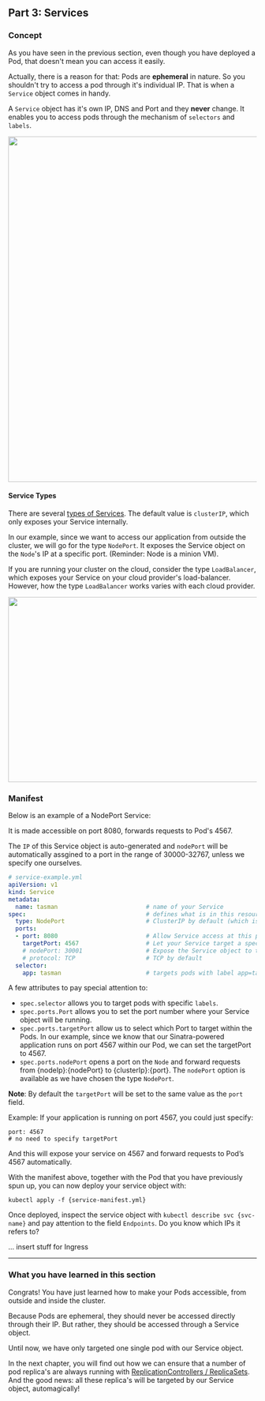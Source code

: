 ## Part 3: Services

### Concept ###

As you have seen in the previous section, even though you have deployed a Pod, that doesn't mean you can access it easily.

Actually, there is a reason for that: Pods are **ephemeral** in nature. So you shouldn't try to access a pod through it's individual IP. That is when a `Service` object comes in handy.

A `Service` object has it's own IP, DNS and Port and they **never** change. It enables you to access pods through the mechanism of `selectors` and `labels`.

<img src="https://github.com/actfong/k8s-workshop/blob/master/k8s-service.png?raw=true" width="800" height="700"/>

#### Service Types ####
There are several [types of Services](https://kubernetes.io/docs/concepts/services-networking/service/#publishing-services---service-types). The default value is `clusterIP`, which only exposes your Service internally.

In our example, since we want to access our application from outside the cluster, we will go for the type `NodePort`. It exposes the Service object on the `Node`'s IP at a specific port. (Reminder: Node is a minion VM).

If you are running your cluster on the cloud, consider the type `LoadBalancer`, which exposes your Service on your cloud provider's load-balancer. However, how the type `LoadBalancer` works varies with each cloud provider.

<img src="https://github.com/actfong/k8s-workshop/blob/master/k8s-service-types.png?raw=true" width="550" height="375"/>

### Manifest ###

Below is an example of a NodePort Service:

It is made accessible on port 8080, forwards requests to Pod's 4567.

The `IP` of this Service object is auto-generated and `nodePort` will be automatically assgined to a port in the range of 30000-32767, unless we specify one ourselves.


```yml
# service-example.yml
apiVersion: v1
kind: Service
metadata:
  name: tasman                         # name of your Service
spec:                                  # defines what is in this resource
  type: NodePort                       # ClusterIP by default (which is only accessible internally)
  ports:
  - port: 8080                         # Allow Service access at this port
    targetPort: 4567                   # Let your Service target a specific port of your Pods
    # nodePort: 30001                  # Expose the Service object to the external world on a port of Node's IP (30000-32767)
    # protocol: TCP                    # TCP by default
  selector:
    app: tasman                        # targets pods with label app=tasman
```

A few attributes to pay special attention to:

- `spec.selector` allows you to target pods with specific `labels`.
- `spec.ports.Port` allows you to set the port number where your Service object will be running.
- `spec.ports.targetPort` allow us to select which Port to target within the Pods. In our example, since we know that our Sinatra-powered application runs on port 4567 within our Pod, we can set the targetPort to 4567.
- `spec.ports.nodePort` opens a port on the `Node` and forward requests from {nodeIp}:{nodePort} to {clusterIp}:{port}. The `nodePort` option is available as we have chosen the type `NodePort`.


**Note**: By default the `targetPort` will be set to the same value as the `port` field.

Example: If your application is running on port 4567, you could just specify:
```
port: 4567
# no need to specify targetPort
```
And this will expose your service on 4567 and forward requests to Pod’s 4567 automatically.


With the manifest above, together with the Pod that you have previously spun up, you can now deploy your service object with:
```
kubectl apply -f {service-manifest.yml}
```
Once deployed, inspect the service object with `kubectl describe svc {svc-name}` and pay attention to the field `Endpoints`. Do you know which IPs it refers to?


... insert stuff for Ingress


---

### What you have learned in this section

Congrats! You have just learned how to make your Pods accessible, from outside and inside the cluster.

Because Pods are ephemeral, they should never be accessed directly through their IP. But rather, they should be accessed through a Service object.

Until now, we have only targeted one single pod with our Service object.

In the next chapter, you will find out how we can ensure that a number of pod replica's are always running with [ReplicationControllers / ReplicaSets](https://actfong.github.io/k8s-workshop/Part-4-RC-and-RS). And the good news: all these replica's will be targeted by our Service object, automagically!

